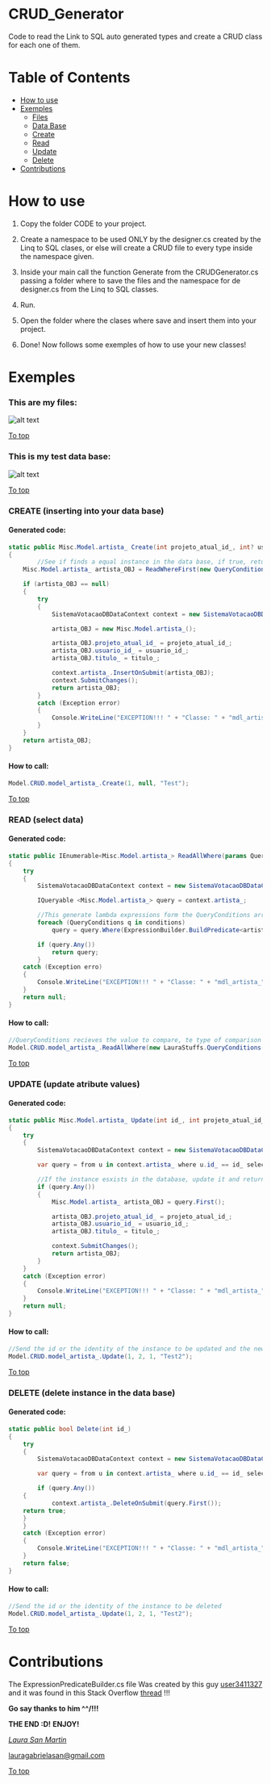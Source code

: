 <a name="top"/>

# CRUD_Generator
Code to read the Link to SQL auto generated types and create a CRUD class for each one of them.

# Table of Contents	
* [How to use](#howto)	
* [Exemples](#exemples)	
	* [Files](#files)	
   	* [Data Base](#database)		
   	* [Create](#create)	
   	* [Read](#read)		
	* [Update](#update)		
   	* [Delete](#delete)		
* [Contributions](#contributions) 	

<a name="howto"/>

# How to use 
1. Copy the folder CODE to your project.

2. Create a namespace to be used ONLY by the designer.cs created by the Linq to SQL clases, or else will create a CRUD file to every type inside the namespace given.

3. Inside your main call the function Generate from the CRUDGenerator.cs passing a folder where to save the files and the namespace for de designer.cs from the Linq to SQL classes.

4. Run.

5. Open the folder where the clases where save and insert them into your project.

6. Done! Now follows some exemples of how to use your new classes!

<a name="exemples"/>

# Exemples 

<a name="files"/>

### This are my files:
![alt text](https://github.com/laurexsan/CRUD_Generator/blob/master/Misc/01.jpg)

[To top](#top)

<a name="database"/>

### This is my test data base:
![alt text](https://github.com/laurexsan/CRUD_Generator/blob/master/Misc/02.jpg)

[To top](#top)

<a name="create"/>

### CREATE (inserting into your data base)

#### Generated code:
```csharp
static public Misc.Model.artista_ Create(int projeto_atual_id_, int? usuario_id_, string titulo_)
{
    	//See if finds a equal instance in the data base, if true, return it, or else insert a new one
	Misc.Model.artista_ artista_OBJ = ReadWhereFirst(new QueryConditions(projeto_atual_id_, OperatorComparer.Equals, "projeto_atual_id_"), new QueryConditions(usuario_id_, OperatorComparer.Equals, "usuario_id_"), new QueryConditions(titulo_, OperatorComparer.Equals, "titulo_"));

	if (artista_OBJ == null)
	{
		try
		{
			SistemaVotacaoDBDataContext context = new SistemaVotacaoDBDataContext();

			artista_OBJ = new Misc.Model.artista_();

			artista_OBJ.projeto_atual_id_ = projeto_atual_id_;
			artista_OBJ.usuario_id_ = usuario_id_;
			artista_OBJ.titulo_ = titulo_;

			context.artista_.InsertOnSubmit(artista_OBJ);
			context.SubmitChanges();
			return artista_OBJ;
		}
		catch (Exception error)
		{
			Console.WriteLine("EXCEPTION!!! " + "Classe: " + "mdl_artista_" + " Metódo: " + "Create");
		}
	}
	return artista_OBJ;
}
```

#### How to call: 
```csharp
Model.CRUD.model_artista_.Create(1, null, "Test");
```
[To top](#top)

<a name="read"/>

### READ (select data)

#### Generated code:
```csharp
static public IEnumerable<Misc.Model.artista_> ReadAllWhere(params QueryConditions[] conditions)
{
	try
	{
		SistemaVotacaoDBDataContext context = new SistemaVotacaoDBDataContext();

		IQueryable <Misc.Model.artista_> query = context.artista_;

		//This generate lambda expressions form the QueryConditions array
		foreach (QueryConditions q in conditions)
			query = query.Where(ExpressionBuilder.BuildPredicate<artista_>(q.value, q.comparer, q.properties));

		if (query.Any())
			return query;
		}
	catch (Exception erro)
	{
		Console.WriteLine("EXCEPTION!!! " + "Classe: " + "mdl_artista_" + " Metódo: " + "ReadAllWhere");
	}
	return null;
}
```

#### How to call:
```csharp
//QueryConditions recieves the value to compare, te type of comparison and the name of the atribute to compare as params
Model.CRUD.model_artista_.ReadAllWhere(new LauraStuffs.QueryConditions(1, LauraStuffs.OperatorComparer.Equals, "id_"));
```
[To top](#top)


<a name="update"/>

### UPDATE (update atribute values)
    
#### Generated code:
```csharp
static public Misc.Model.artista_ Update(int id_, int projeto_atual_id_, int? usuario_id_, string titulo_)
{
	try
	{
		SistemaVotacaoDBDataContext context = new SistemaVotacaoDBDataContext();

		var query = from u in context.artista_ where u.id_ == id_ select u;

		//If the instance esxists in the database, update it and return the new value, else return null
		if (query.Any())
		{
			Misc.Model.artista_ artista_OBJ = query.First();

			artista_OBJ.projeto_atual_id_ = projeto_atual_id_;
			artista_OBJ.usuario_id_ = usuario_id_;
			artista_OBJ.titulo_ = titulo_;

			context.SubmitChanges();
			return artista_OBJ;
		}
	}
	catch (Exception error)
	{
		Console.WriteLine("EXCEPTION!!! " + "Classe: " + "mdl_artista_" + " Metódo: " + "Update");
	}
	return null;
}
 ```
 
#### How to call:
```csharp
//Send the id or the identity of the instance to be updated and the new atributes values
Model.CRUD.model_artista_.Update(1, 2, 1, "Test2");
```

[To top](#top)

<a name="delete"/>

### DELETE (delete instance in the data base)

#### Generated code:
```csharp
static public bool Delete(int id_)
{
	try
	{
		SistemaVotacaoDBDataContext context = new SistemaVotacaoDBDataContext();

		var query = from u in context.artista_ where u.id_ == id_ select u;

		if (query.Any())
	{
			context.artista_.DeleteOnSubmit(query.First());
	return true;
	}
	}
	catch (Exception error)
	{
		Console.WriteLine("EXCEPTION!!! " + "Classe: " + "mdl_artista_" + " Metódo: " + "Delete");
	}
	return false;
}
```
		
#### How to call:
```csharp    
//Send the id or the identity of the instance to be deleted
Model.CRUD.model_artista_.Update(1, 2, 1, "Test2");
```

[To top](#top)

<a name="contributions"/>

# Contributions

The ExpressionPredicateBuilder.cs file Was created by this guy [user3411327](https://stackoverflow.com/users/3411327/user3411327) 
and it was found in this Stack Overflow [thread](https://stackoverflow.com/questions/22672050/dynamic-expression-tree-to-filter-on-nested-collection-properties/22685407#22685407) !!!

**Go say thanks to him ^^/!!!**

**THE END :D!** 
**ENJOY!**

[*Laura San Martin*](https://github.com/laurexsan/)	

lauragabrielasan@gmail.com

[To top](#top)
